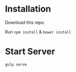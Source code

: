 # Installation

Download this repo.

Run `npm install` & `bower install`

# Start Server

`gulp serve`

